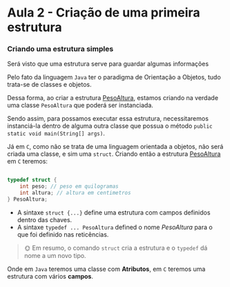 # Aula 2 - Criação de uma primeira estrutura

### Criando uma estrutura simples

Será visto que uma estrutura serve para guardar algumas informações

Pelo fato da linguagem `Java` ter o paradigma de Orientação a Objetos, tudo trata-se de classes e objetos.

Dessa forma, ao criar a estrutura [PesoAltura](./PesoAltura.java), estamos criando na verdade uma classe `PesoAltura` que poderá ser instanciada.

Sendo assim, para possamos executar essa estrutura, necessitaremos instanciá-la dentro de alguma outra classe que possua o método `public static void main(String[] args)`.

Já em `C`, como não se trata de uma linguagem orientada a objetos, não será criada uma classe, e sim uma `struct`. Criando então a estrutura [PesoAltura](./PesoAltura.c) em `C` teremos:

```C

typedef struct {
    int peso; // peso em quilogramas
    int altura; // altura em centimetros
} PesoAltura;

```

- A sintaxe `struct {...}` define uma estrutura com campos definidos dentro das chaves.
- A sintaxe `typedef ... PesoAltura` defined o nome _PesoAltura_ para o que foi definido nas reticências.

> 🌞 Em resumo, o comando `struct` cria a estrutura e o `typedef` dá nome a um novo tipo.

Onde em `Java` teremos uma classe com **Atributos**, em `C` teremos uma estrutura com vários **campos**.
